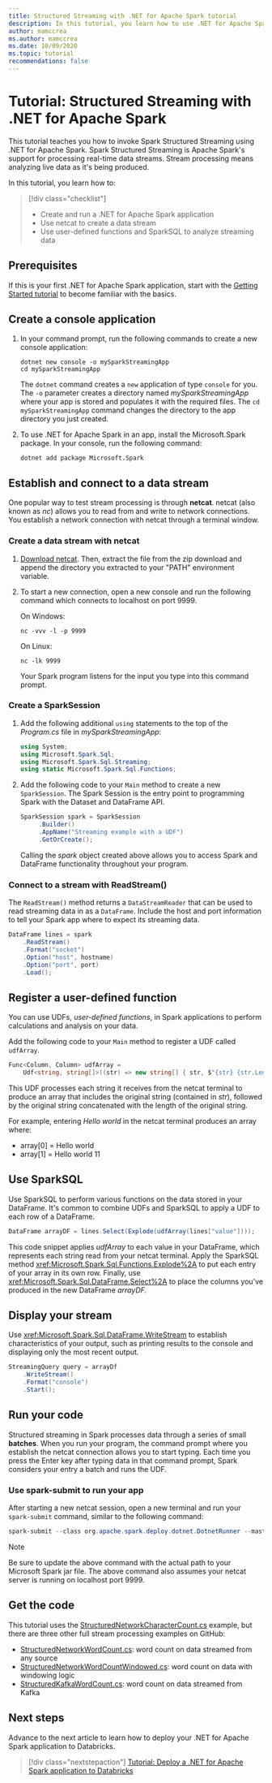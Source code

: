 ```yaml
---
title: Structured Streaming with .NET for Apache Spark tutorial
description: In this tutorial, you learn how to use .NET for Apache Spark for Spark Structured Streaming.
author: mamccrea
ms.author: mamccrea
ms.date: 10/09/2020
ms.topic: tutorial
recommendations: false
---
```


# Tutorial: Structured Streaming with .NET for Apache Spark

This tutorial teaches you how to invoke Spark Structured Streaming using .NET for Apache Spark. Spark Structured Streaming is Apache Spark's support for processing real-time data streams. Stream processing means analyzing live data as it's being produced.

In this tutorial, you learn how to:

> [!div class="checklist"]
>
> * Create and run a .NET for Apache Spark application
> * Use netcat to create a data stream
> * Use user-defined functions and SparkSQL to analyze streaming data

## Prerequisites

If this is your first .NET for Apache Spark application, start with the [Getting Started tutorial](get-started.md) to become familiar with the basics.

## Create a console application

1. In your command prompt, run the following commands to create a new console application:

   ```dotnetcli
   dotnet new console -o mySparkStreamingApp
   cd mySparkStreamingApp
   ```

   The `dotnet` command creates a `new` application of type `console` for you. The `-o` parameter creates a directory named *mySparkStreamingApp* where your app is stored and populates it with the required files. The `cd mySparkStreamingApp` command changes the directory to the app directory you just created.

1. To use .NET for Apache Spark in an app, install the Microsoft.Spark package. In your console, run the following command:

   ```dotnetcli
   dotnet add package Microsoft.Spark
   ```

## Establish and connect to a data stream

One popular way to test stream processing is through **netcat**. netcat (also known as *nc*) allows you to read from and write to network connections. You establish a network connection with netcat through a terminal window.

### Create a data stream with netcat

1. [Download netcat](https://sourceforge.net/projects/nc110/files/). Then, extract the file from the zip download and append the directory you extracted to your "PATH" environment variable.

2. To start a new connection, open a new console and run the following command which connects to localhost on port 9999.

   On Windows:

   ```console
   nc -vvv -l -p 9999
   ```

   On Linux:

   ```console
   nc -lk 9999
   ```

   Your Spark program listens for the input you type into this command prompt.

### Create a SparkSession

1. Add the following additional `using` statements to the top of the *Program.cs* file in *mySparkStreamingApp*:

   ```csharp
   using System;
   using Microsoft.Spark.Sql;
   using Microsoft.Spark.Sql.Streaming;
   using static Microsoft.Spark.Sql.Functions;
   ```

1. Add the following code to your `Main` method to create a new `SparkSession`. The Spark Session is the entry point to programming Spark with the Dataset and DataFrame API.

   ```csharp
   SparkSession spark = SparkSession
        .Builder()
        .AppName("Streaming example with a UDF")
        .GetOrCreate();
   ```

   Calling the *spark* object created above allows you to access Spark and DataFrame functionality throughout your program.

### Connect to a stream with ReadStream()

The `ReadStream()` method returns a `DataStreamReader` that can be used to read streaming data in as a `DataFrame`. Include the host and port information to tell your Spark app where to expect its streaming data.

```csharp
DataFrame lines = spark
    .ReadStream()
    .Format("socket")
    .Option("host", hostname)
    .Option("port", port)
    .Load();
```

## Register a user-defined function

You can use UDFs, *user-defined functions*, in Spark applications to perform calculations and analysis on your data.

Add the following code to your `Main` method to register a UDF called `udfArray`.

```csharp
Func<Column, Column> udfArray =
    Udf<string, string[]>((str) => new string[] { str, $"{str} {str.Length}" });
```

This UDF processes each string it receives from the netcat terminal to produce an array that includes the original string (contained in *str*), followed by the original string concatenated with the length of the original string.

For example, entering *Hello world* in the netcat terminal produces an array where:

* array\[0] = Hello world
* array\[1] = Hello world 11

## Use SparkSQL

Use SparkSQL to perform various functions on the data stored in your DataFrame. It's common to combine UDFs and SparkSQL to apply a UDF to each row of a DataFrame.

```csharp
DataFrame arrayDF = lines.Select(Explode(udfArray(lines["value"])));
```

This code snippet applies *udfArray* to each value in your DataFrame, which represents each string read from your netcat terminal. Apply the SparkSQL method <xref:Microsoft.Spark.Sql.Functions.Explode%2A> to put each entry of your array in its own row. Finally, use <xref:Microsoft.Spark.Sql.DataFrame.Select%2A> to place the columns you've produced in the new DataFrame *arrayDF.*

## Display your stream

Use <xref:Microsoft.Spark.Sql.DataFrame.WriteStream> to establish characteristics of your output, such as printing results to the console and displaying only the most recent output.

```csharp
StreamingQuery query = arrayDf
    .WriteStream()
    .Format("console")
    .Start();
```

## Run your code

Structured streaming in Spark processes data through a series of small **batches**.  When you run your program, the command prompt where you establish the netcat connection allows you to start typing. Each time you press the Enter key after typing data in that command prompt, Spark considers your entry a batch and runs the UDF.

### Use spark-submit to run your app

After starting a new netcat session, open a new terminal and run your `spark-submit` command, similar to the following command:

```powershell
spark-submit --class org.apache.spark.deploy.dotnet.DotnetRunner --master local /path/to/microsoft-spark-<spark_majorversion-spark_minorversion>_<scala_majorversion.scala_minorversion>-<spark_dotnet_version>.jar Microsoft.Spark.CSharp.Examples.exe Sql.Streaming.StructuredNetworkCharacterCount localhost 9999
```

> [!NOTE]
> Be sure to update the above command with the actual path to your Microsoft Spark jar file. The above command also assumes your netcat server is running on localhost port 9999.

## Get the code

This tutorial uses the [StructuredNetworkCharacterCount.cs](https://github.com/dotnet/spark/blob/main/examples/Microsoft.Spark.CSharp.Examples/Sql/Streaming/StructuredNetworkCharacterCount.cs) example, but there are three other full stream processing examples on GitHub:

* [StructuredNetworkWordCount.cs](https://github.com/dotnet/spark/blob/main/examples/Microsoft.Spark.CSharp.Examples/Sql/Streaming/StructuredNetworkWordCount.cs): word count on data streamed from any source
* [StructuredNetworkWordCountWindowed.cs](https://github.com/dotnet/spark/blob/main/examples/Microsoft.Spark.CSharp.Examples/Sql/Streaming/StructuredNetworkWordCountWindowed.cs): word count on data with windowing logic
* [StructuredKafkaWordCount.cs](https://github.com/dotnet/spark/blob/main/examples/Microsoft.Spark.CSharp.Examples/Sql/Streaming/StructuredKafkaWordCount.cs): word count on data streamed from Kafka

## Next steps

Advance to the next article to learn how to deploy your .NET for Apache Spark application to Databricks.
> [!div class="nextstepaction"]
> [Tutorial: Deploy a .NET for Apache Spark application to Databricks](databricks-deployment.md)
